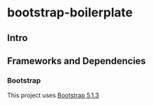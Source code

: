 # bootstrap-boilerplate

## Intro 

## Frameworks and Dependencies

### Bootstrap

This project uses [Bootstrap 5.1.3](https://getbootstrap.com/docs/5.1/getting-started/introduction/#starter-template)
